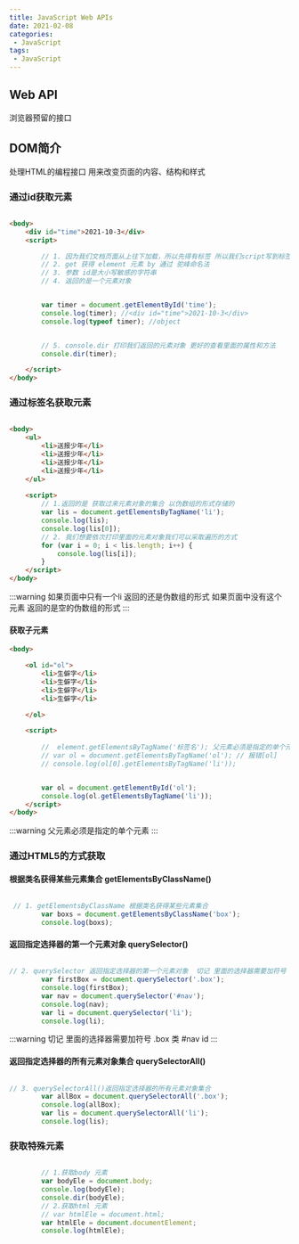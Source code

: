 ```yaml
---
title: JavaScript Web APIs
date: 2021-02-08
categories:
 - JavaScript
tags:
 - JavaScript
---
```


 ## Web API 

浏览器预留的接口

## DOM简介

处理HTML的编程接口 用来改变页面的内容、结构和样式

### 通过id获取元素

```html

<body>
    <div id="time">2021-10-3</div>
    <script>

        // 1. 因为我们文档页面从上往下加载，所以先得有标签 所以我们script写到标签的下面
        // 2. get 获得 element 元素 by 通过 驼峰命名法 
        // 3. 参数 id是大小写敏感的字符串
        // 4. 返回的是一个元素对象


        var timer = document.getElementById('time');
        console.log(timer); //<div id="time">2021-10-3</div>
        console.log(typeof timer); //object


        // 5. console.dir 打印我们返回的元素对象 更好的查看里面的属性和方法
        console.dir(timer);

    </script>
</body>


```

### 通过标签名获取元素

```html

<body>
    <ul>
        <li>送报少年</li>
        <li>送报少年</li>
        <li>送报少年</li>
        <li>送报少年</li>
    </ul>
    
    <script>
        // 1.返回的是 获取过来元素对象的集合 以伪数组的形式存储的
        var lis = document.getElementsByTagName('li');
        console.log(lis);
        console.log(lis[0]);
        // 2. 我们想要依次打印里面的元素对象我们可以采取遍历的方式
        for (var i = 0; i < lis.length; i++) {
            console.log(lis[i]);
        }
    </script>
</body>

```

:::warning
如果页面中只有一个li 返回的还是伪数组的形式 
如果页面中没有这个元素 返回的是空的伪数组的形式
:::

#### 获取子元素

```html
<body>

    <ol id="ol">
        <li>生僻字</li>
        <li>生僻字</li>
        <li>生僻字</li>
        <li>生僻字</li>

    </ol>

    <script>
       
        //  element.getElementsByTagName('标签名'); 父元素必须是指定的单个元素
        // var ol = document.getElementsByTagName('ol'); // 报错[ol]
        // console.log(ol[0].getElementsByTagName('li'));


        var ol = document.getElementById('ol');
        console.log(ol.getElementsByTagName('li'));
    </script>
</body>

```

:::warning
父元素必须是指定的单个元素
:::

### 通过HTML5的方式获取

#### 根据类名获得某些元素集合 getElementsByClassName()

```js

 // 1. getElementsByClassName 根据类名获得某些元素集合
        var boxs = document.getElementsByClassName('box');
        console.log(boxs);

```

#### 返回指定选择器的第一个元素对象  querySelector() 

```js

// 2. querySelector 返回指定选择器的第一个元素对象  切记 里面的选择器需要加符号 .box  #nav
        var firstBox = document.querySelector('.box');
        console.log(firstBox);
        var nav = document.querySelector('#nav');
        console.log(nav);
        var li = document.querySelector('li');
        console.log(li);

```
:::warning
 切记 里面的选择器需要加符号 .box 类  #nav id
:::

#### 返回指定选择器的所有元素对象集合 querySelectorAll()

```js

// 3. querySelectorAll()返回指定选择器的所有元素对象集合
        var allBox = document.querySelectorAll('.box');
        console.log(allBox);
        var lis = document.querySelectorAll('li');
        console.log(lis);

```

### 获取特殊元素

```js

        // 1.获取body 元素
        var bodyEle = document.body;
        console.log(bodyEle);
        console.dir(bodyEle);
        // 2.获取html 元素
        // var htmlEle = document.html;
        var htmlEle = document.documentElement;
        console.log(htmlEle);

```




